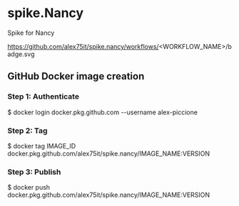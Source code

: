 # spike.Nancy

Spike for Nancy

https://github.com/alex75it/spike.nancy/workflows/<WORKFLOW_NAME>/badge.svg


## GitHub Docker image creation

### Step 1: Authenticate
$ docker login docker.pkg.github.com --username alex-piccione
### Step 2: Tag
$ docker tag IMAGE_ID docker.pkg.github.com/alex75it/spike.nancy/IMAGE_NAME:VERSION
### Step 3: Publish
$ docker push docker.pkg.github.com/alex75it/spike.nancy/IMAGE_NAME:VERSION